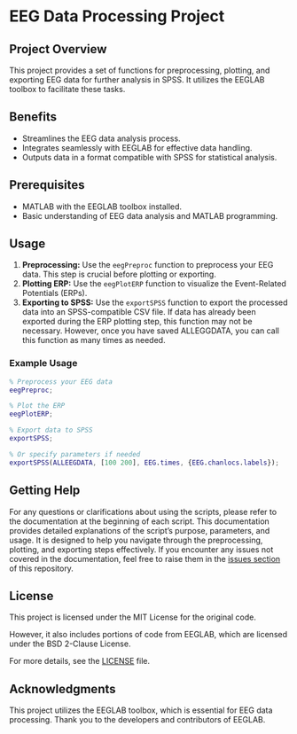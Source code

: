 # EEG Data Processing Project

## Project Overview
This project provides a set of functions for preprocessing, plotting, and exporting EEG data for further analysis in SPSS. It utilizes the EEGLAB toolbox to facilitate these tasks.

## Benefits
- Streamlines the EEG data analysis process.
- Integrates seamlessly with EEGLAB for effective data handling.
- Outputs data in a format compatible with SPSS for statistical analysis.

## Prerequisites
- MATLAB with the EEGLAB toolbox installed.
- Basic understanding of EEG data analysis and MATLAB programming.

## Usage
1. **Preprocessing:** Use the `eegPreproc` function to preprocess your EEG data. This step is crucial before plotting or exporting.
2. **Plotting ERP:** Use the `eegPlotERP` function to visualize the Event-Related Potentials (ERPs).
3. **Exporting to SPSS:** Use the `exportSPSS` function to export the processed data into an SPSS-compatible CSV file. If data has already been exported during the ERP plotting step, this function may not be necessary. However, once you have saved ALLEGGDATA, you can call this function as many times as needed.

### Example Usage
```matlab
% Preprocess your EEG data
eegPreproc;

% Plot the ERP
eegPlotERP;

% Export data to SPSS
exportSPSS;

% Or specify parameters if needed
exportSPSS(ALLEEGDATA, [100 200], EEG.times, {EEG.chanlocs.labels});
```

## Getting Help
For any questions or clarifications about using the scripts, please refer to the documentation at the beginning of each script. This documentation provides detailed explanations of the script’s purpose, parameters, and usage. It is designed to help you navigate through the preprocessing, plotting, and exporting steps effectively. If you encounter any issues not covered in the documentation, feel free to raise them in the [issues section](https://github.com/dinosoldic/EEG-Preproc-ERP/issues) of this repository.

## License

This project is licensed under the MIT License for the original code. 

However, it also includes portions of code from EEGLAB, which are licensed under the BSD 2-Clause License. 

For more details, see the [LICENSE](LICENSE) file.

## Acknowledgments
This project utilizes the EEGLAB toolbox, which is essential for EEG data processing. Thank you to the developers and contributors of EEGLAB.
